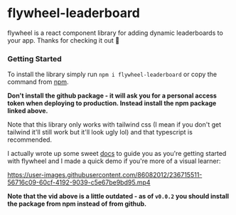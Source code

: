 # flywheel-leaderboard
flywheel is a react component library for adding dynamic leaderboards to your app. Thanks for checking it out :wave:

### Getting Started
To install the library simply run `npm i flywheel-leaderboard` or copy the command from [npm](https://www.npmjs.com/package/flywheel-leaderboard). 

**Don't install the github package - it will ask you for a personal access token when deploying to production. Instead install the npm package linked above.**

Note that this library only works with tailwind css (I mean if you don't get tailwind it'll still work but it'll look ugly lol) and that typescript is recommended.

I actually wrote up some sweet [docs](https://docs.myflywheel.app/) to guide you as you're getting started with flywheel and I made a quick demo if you're more of a visual learner:

https://user-images.githubusercontent.com/86082012/236715511-56716c09-60cf-4192-9039-c5e67be9bd95.mp4

**Note that the vid above is a little outdated - as of `v0.0.2` you should install the package from npm instead of from github.**

